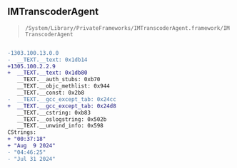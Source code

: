 ## IMTranscoderAgent

> `/System/Library/PrivateFrameworks/IMTranscoderAgent.framework/IMTranscoderAgent`

```diff

-1303.100.13.0.0
-  __TEXT.__text: 0x1db14
+1305.100.2.2.9
+  __TEXT.__text: 0x1db80
   __TEXT.__auth_stubs: 0xb70
   __TEXT.__objc_methlist: 0x944
   __TEXT.__const: 0x2b8
-  __TEXT.__gcc_except_tab: 0x24cc
+  __TEXT.__gcc_except_tab: 0x24d8
   __TEXT.__cstring: 0xb83
   __TEXT.__oslogstring: 0x502b
   __TEXT.__unwind_info: 0x598
CStrings:
+ "00:37:18"
+ "Aug  9 2024"
- "04:46:25"
- "Jul 31 2024"

```
